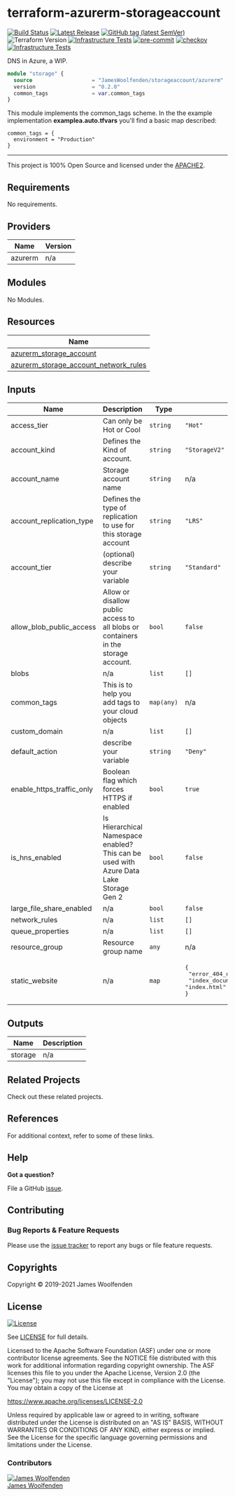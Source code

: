# terraform-azurerm-storageaccount

[![Build Status](https://github.com/JamesWoolfenden/terraform-azurerm-storageaccount/workflows/Verify%20and%20Bump/badge.svg?branch=master)](https://github.com/JamesWoolfenden/terraform-azurerm-storageaccount)
[![Latest Release](https://img.shields.io/github/release/JamesWoolfenden/terraform-azurerm-storageaccount.svg)](https://github.com/JamesWoolfenden/terraform-azurerm-storageaccount/releases/latest)
[![GitHub tag (latest SemVer)](https://img.shields.io/github/tag/JamesWoolfenden/terraform-azurerm-storageaccount.svg?label=latest)](https://github.com/JamesWoolfenden/terraform-azurerm-storageaccount/releases/latest)
![Terraform Version](https://img.shields.io/badge/tf-%3E%3D0.14.0-blue.svg)
[![Infrastructure Tests](https://www.bridgecrew.cloud/badges/github/JamesWoolfenden/terraform-azurerm-storageaccount/cis_aws)](https://www.bridgecrew.cloud/link/badge?vcs=github&fullRepo=JamesWoolfenden%2Fterraform-azurerm-storageaccount&benchmark=CIS+AWS+V1.2)
[![pre-commit](https://img.shields.io/badge/pre--commit-enabled-brightgreen?logo=pre-commit&logoColor=white)](https://github.com/pre-commit/pre-commit)
[![checkov](https://img.shields.io/badge/checkov-verified-brightgreen)](https://www.checkov.io/)
[![Infrastructure Tests](https://www.bridgecrew.cloud/badges/github/jameswoolfenden/terraform-azurerm-storageaccount/general)](https://www.bridgecrew.cloud/link/badge?vcs=github&fullRepo=JamesWoolfenden%2Fterraform-azurerm-storageaccount&benchmark=INFRASTRUCTURE+SECURITY)

DNS in Azure, a WIP.

```terraform
module "storage" {
  source                   = "JamesWoolfenden/storageaccount/azurerm"
  version                  = "0.2.0"
  common_tags              = var.common_tags
}
```

This module implements the common_tags scheme.   In the the example implementation **examplea.auto.tfvars** you'll find a basic map described:

```HCL
common_tags = {
  environment = "Production"
}
```

---

This project is 100% Open Source and licensed under the [APACHE2](LICENSE).
<!-- BEGINNING OF PRE-COMMIT-TERRAFORM DOCS HOOK -->
## Requirements

No requirements.

## Providers

| Name | Version |
|------|---------|
| azurerm | n/a |

## Modules

No Modules.

## Resources

| Name |
|------|
| [azurerm_storage_account](https://registry.terraform.io/providers/hashicorp/azurerm/latest/docs/resources/storage_account) |
| [azurerm_storage_account_network_rules](https://registry.terraform.io/providers/hashicorp/azurerm/latest/docs/resources/storage_account_network_rules) |

## Inputs

| Name | Description | Type | Default | Required |
|------|-------------|------|---------|:--------:|
| access\_tier | Can only be Hot or Cool | `string` | `"Hot"` | no |
| account\_kind | Defines the Kind of account. | `string` | `"StorageV2"` | no |
| account\_name | Storage account name | `string` | n/a | yes |
| account\_replication\_type | Defines the type of replication to use for this storage account | `string` | `"LRS"` | no |
| account\_tier | (optional) describe your variable | `string` | `"Standard"` | no |
| allow\_blob\_public\_access | Allow or disallow public access to all blobs or containers in the storage account. | `bool` | `false` | no |
| blobs | n/a | `list` | `[]` | no |
| common\_tags | This is to help you add tags to your cloud objects | `map(any)` | n/a | yes |
| custom\_domain | n/a | `list` | `[]` | no |
| default\_action | describe your variable | `string` | `"Deny"` | no |
| enable\_https\_traffic\_only | Boolean flag which forces HTTPS if enabled | `bool` | `true` | no |
| is\_hns\_enabled | Is Hierarchical Namespace enabled? This can be used with Azure Data Lake Storage Gen 2 | `bool` | `false` | no |
| large\_file\_share\_enabled | n/a | `bool` | `false` | no |
| network\_rules | n/a | `list` | `[]` | no |
| queue\_properties | n/a | `list` | `[]` | no |
| resource\_group | Resource group name | `any` | n/a | yes |
| static\_website | n/a | `map` | <pre>{<br>  "error_404_document": "404.html",<br>  "index_document": "index.html"<br>}</pre> | no |

## Outputs

| Name | Description |
|------|-------------|
| storage | n/a |
<!-- END OF PRE-COMMIT-TERRAFORM DOCS HOOK -->
## Related Projects

Check out these related projects.

## References

For additional context, refer to some of these links.

## Help

**Got a question?**

File a GitHub [issue](https://github.com/JamesWoolfenden/terraform-azurerm-storageaccount/issues).

## Contributing

### Bug Reports & Feature Requests

Please use the [issue tracker](https://github.com/JamesWoolfenden/terraform-azurerm-storageaccount/issues) to report any bugs or file feature requests.

## Copyrights

Copyright © 2019-2021 James Woolfenden

## License

[![License](https://img.shields.io/badge/License-Apache%202.0-blue.svg)](https://opensource.org/licenses/Apache-2.0)

See [LICENSE](LICENSE) for full details.

Licensed to the Apache Software Foundation (ASF) under one
or more contributor license agreements.  See the NOTICE file
distributed with this work for additional information
regarding copyright ownership.  The ASF licenses this file
to you under the Apache License, Version 2.0 (the
"License"); you may not use this file except in compliance
with the License.  You may obtain a copy of the License at

<https://www.apache.org/licenses/LICENSE-2.0>

Unless required by applicable law or agreed to in writing,
software distributed under the License is distributed on an
"AS IS" BASIS, WITHOUT WARRANTIES OR CONDITIONS OF ANY
KIND, either express or implied.  See the License for the
specific language governing permissions and limitations
under the License.

### Contributors

[![James Woolfenden][jameswoolfenden_avatar]][jameswoolfenden_homepage]<br/>[James Woolfenden][jameswoolfenden_homepage]

[jameswoolfenden_homepage]: https://github.com/jameswoolfenden
[jameswoolfenden_avatar]: https://github.com/jameswoolfenden.png?size=150
[github]: https://github.com/jameswoolfenden
[linkedin]: https://www.linkedin.com/in/jameswoolfenden/
[twitter]: https://twitter.com/JimWoolfenden

[share_twitter]: https://twitter.com/intent/tweet/?text=terraform-azurerm-storageaccount&url=https://github.com/JamesWoolfenden/terraform-azurerm-storageaccount
[share_linkedin]: https://www.linkedin.com/shareArticle?mini=true&title=terraform-azurerm-storageaccount&url=https://github.com/JamesWoolfenden/terraform-azurerm-storageaccount
[share_reddit]: https://reddit.com/submit/?url=https://github.com/JamesWoolfenden/terraform-azurerm-storageaccount
[share_facebook]: https://facebook.com/sharer/sharer.php?u=https://github.com/JamesWoolfenden/terraform-azurerm-storageaccount
[share_email]: mailto:?subject=terraform-azurerm-storageaccount&body=https://github.com/JamesWoolfenden/terraform-azurerm-storageaccount

